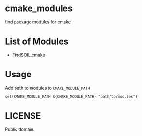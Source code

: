 cmake_modules
=============

find package modules for cmake

# List of Modules

* FindSOIL.cmake

# Usage
Add path to modules to `CMAKE_MODULE_PATH`

	set(CMAKE_MODULE_PATH ${CMAKE_MODULE_PATH} "path/to/modules")

# LICENSE

Public domain.
